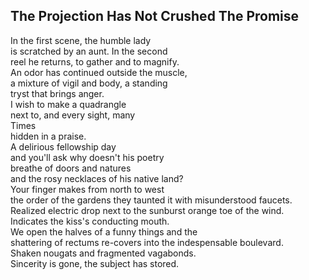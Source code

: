 The Projection Has Not Crushed The Promise
------------------------------------------
In the first scene, the humble lady  
is scratched by an aunt. In the second  
reel he returns, to gather and to magnify.  
An odor has continued outside the muscle,  
a mixture of vigil and body, a standing  
tryst that brings anger.  
I wish to make a quadrangle  
next to, and every sight, many  
Times  
hidden in a praise.  
A delirious fellowship day  
and you'll ask why doesn't his poetry  
breathe of doors and natures  
and the rosy necklaces of his native land?  
Your finger makes from north to west  
the order of the gardens they taunted it with misunderstood faucets.  
Realized electric drop next to the sunburst orange toe of the wind.  
Indicates the kiss's conducting mouth.  
We open the halves of a funny things and the  
shattering of rectums re-covers into the indespensable boulevard.  
Shaken nougats and fragmented vagabonds.  
Sincerity is gone, the subject has stored.  
